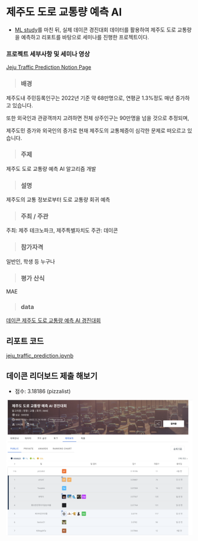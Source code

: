 
# 제주도 도로 교통량 예측 AI 
- [ML study](./ml-study)를 마친 뒤, 실제 데이콘 경진대회 데이터를 활용하여 제주도 도로 교통량을 예측하고 리포트를 바탕으로 세미나를 진행한 프로젝트이다.

### 프로젝트 세부사항 및 세미나 영상
[Jeju Traffic Prediction Notion Page](https://pepper-origami-952.notion.site/ML-jeju-traffic-prediction-75c0758007624c64bceccb2aa6cbbcb5?pvs=4)

> ### 배경 
제주도내 주민등록인구는 2022년 기준 약 68만명으로, 연평균 1.3%정도 매년 증가하고 있습니다.

또한 외국인과 관광객까지 고려하면 전체 상주인구는 90만명을 넘을 것으로 추정되며, 

제주도민 증가와 외국인의 증가로 현재 제주도의 교통체증이 심각한 문제로 떠오르고 있습니다.


> ### 주제
제주도 도로 교통량 예측 AI 알고리즘 개발


> ### 설명
제주도의 교통 정보로부터 도로 교통량 회귀 예측


> ### 주최 / 주관
주최: 제주 테크노파크, 제주특별자치도
주관: 데이콘


> ### 참가자격
일반인, 학생 등 누구나

> ### 평가 산식
MAE

> ### data
[데이콘 제주도 도로 교통량 예측 AI 경진대회](https://dacon.io/competitions/official/235985/overview/description)


## 리포트 코드
[jeju_traffic_prediction.ipynb](./jeju-traffic-prediction/jeju_traffic_prediction.ipynb)

## 데이콘 리더보드 제출 해보기
- 점수: 3.18186 (pizzalist)
<img src="./board.png">